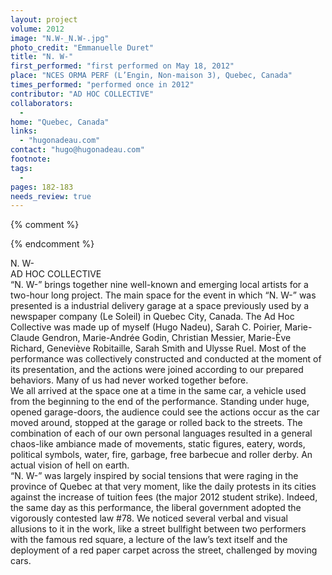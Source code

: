 ```yaml
---
layout: project
volume: 2012
image: "N.W-_N.W-.jpg"
photo_credit: "Emmanuelle Duret"
title: "N. W-"
first_performed: "first performed on May 18, 2012"
place: "NCES ORMA PERF (L’Engin, Non-maison 3), Quebec, Canada"
times_performed: "performed once in 2012"
contributor: "AD HOC COLLECTIVE"
collaborators: 
  - 
home: "Quebec, Canada"
links: 
  - "hugonadeau.com"
contact: "hugo@hugonadeau.com"
footnote: 
tags: 
  - 
pages: 182-183
needs_review: true
---
```


{% comment %} 

{% endcomment %}

 N. W-  
 AD HOC COLLECTIVE  
 “N. W-” brings together nine well-known and emerging local artists for a two-hour long project. The main space for the event in which “N. W-” was presented is a industrial delivery garage at a space previously used by a newspaper company (Le Soleil) in Quebec City, Canada. The Ad Hoc Collective was made up of myself (Hugo Nadeu), Sarah C. Poirier, Marie-Claude Gendron, Marie-Andrée Godin, Christian Messier, Marie-Ève Richard, Geneviève Robitaille, Sarah Smith and Ulysse Ruel. Most of the performance was collectively constructed and conducted at the moment of its presentation, and the actions were joined according to our prepared behaviors. Many of us had never worked together before.  
 We all arrived at the space one at a time in the same car, a vehicle used from the beginning to the end of the performance. Standing under huge, opened garage-doors, the audience could see the actions occur as the car moved around, stopped at the garage or rolled back to the streets. The combination of each of our own personal languages resulted in a general chaos-like ambiance made of movements, static figures, eatery, words, political symbols, water, fire, garbage, free barbecue and roller derby. An actual vision of hell on earth.  
 “N. W-” was largely inspired by social tensions that were raging in the province of Quebec at that very moment, like the daily protests in its cities against the increase of tuition fees (the major 2012 student strike). Indeed, the same day as this performance, the liberal government adopted the vigorously contested law #78. We noticed several verbal and visual allusions to it in the work, like a street bullfight between two performers with the famous red square, a lecture of the law’s text itself and the deployment of a red paper carpet across the street, challenged by moving cars.  
